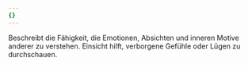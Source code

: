 ```yaml
---
{}
---
```

Beschreibt die Fähigkeit, die Emotionen, Absichten und inneren Motive anderer zu verstehen. Einsicht hilft, verborgene Gefühle oder Lügen zu durchschauen.